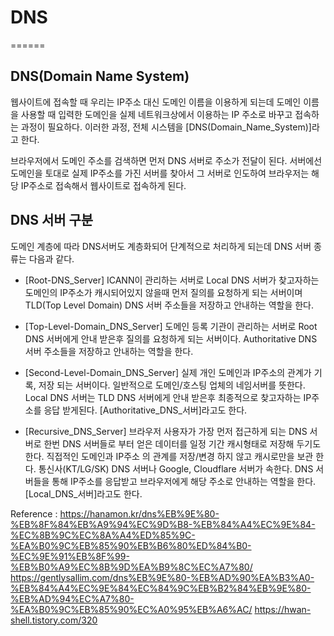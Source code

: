 # DNS
======

## DNS(Domain Name System)

웹사이트에 접속할 때 우리는 IP주소 대신 도메인 이름을 이용하게 되는데
도메인 이름을 사용할 때 입력한 도메인을 실제 네트워크상에서 이용하는 IP
주소로 바꾸고 접속하는 과정이 필요하다.
이러한 과정, 전체 시스템을 [DNS(Domain_Name_System)]라고 한다.

브라우저에서 도메인 주소를 검색하면 먼저 DNS 서버로 주소가 전달이 된다.
서버에선 도메인을 토대로 실제 IP주소를 가진 서버를 찾아서 그 서버로 인도하여
브라우저는 해당 IP주소로 접속해서 웹사이트로 접속하게 된다.

## DNS 서버 구분

도메인 계층에 따라 DNS서버도 계층화되어 단계적으로 처리하게 되는데
DNS 서버 종류는 다음과 같다.

- [Root-DNS_Server]
ICANN이 관리하는 서버로 Local DNS 서버가 찾고자하는 도메인의 IP주소가
캐시되어있지 않을때 먼저 질의를 요청하게 되는 서버이며
TLD(Top Level Domain) DNS 서버 주소들을 저장하고 안내하는 역할을 한다.

- [Top-Level-Domain_DNS_Server]
도메인 등록 기관이 관리하는 서버로 Root DNS 서버에게 안내 받은후
질의를 요청하게 되는 서버이다. Authoritative DNS 서버 주소들을 저장하고
안내하는 역할을 한다.

- [Second-Level-Domain_DNS_Server]
실제 개인 도메인과 IP주소의 관계가 기록, 저장 되는 서버이다.
일반적으로 도메인/호스팅 업체의 네임서버를 뜻한다.
Local DNS 서버는 TLD DNS 서버에게 안내 받은후 최종적으로 찾고자하는
IP주소를 응답 받게된다. [Authoritative_DNS_서버]라고도 한다.

- [Recursive_DNS_Server]
브라우저 사용자가 가장 먼저 접근하게 되는 DNS 서버로 한번 DNS 서버들로 부터
얻은 데이터를 일정 기간 캐시형태로 저장해 두기도한다. 직접적인 도메인과 IP주소
의 관계를 저장/변경 하지 않고 캐시로만을 보관 한다.
통신사(KT/LG/SK) DNS 서버나 Google, Cloudflare 서버가 속한다.
DNS 서버들을 통해 IP주소를 응답받고 브라우저에게 해당 주소로 안내하는
역할을 한다. [Local_DNS_서버]라고도 한다.


Reference :
https://hanamon.kr/dns%EB%9E%80-%EB%8F%84%EB%A9%94%EC%9D%B8-%EB%84%A4%EC%9E%84-%EC%8B%9C%EC%8A%A4%ED%85%9C-%EA%B0%9C%EB%85%90%EB%B6%80%ED%84%B0-%EC%9E%91%EB%8F%99-%EB%B0%A9%EC%8B%9D%EA%B9%8C%EC%A7%80/
https://gentlysallim.com/dns%EB%9E%80-%EB%AD%90%EA%B3%A0-%EB%84%A4%EC%9E%84%EC%84%9C%EB%B2%84%EB%9E%80-%EB%AD%94%EC%A7%80-%EA%B0%9C%EB%85%90%EC%A0%95%EB%A6%AC/
https://hwan-shell.tistory.com/320